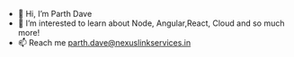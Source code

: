 - 👋 Hi, I’m Parth Dave
- 👀 I’m interested to learn about Node, Angular,React, Cloud and so much more!
- 📫 Reach me parth.dave@nexuslinkservices.in
